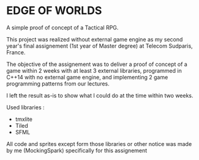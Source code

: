 # EDGE OF WORLDS

A simple proof of concept of a Tactical RPG.

This project was realized without external game engine as my second year's final assignement (1st year of Master degree) at Telecom Sudparis, France.

The objective of the assignement was to deliver a proof of concept of a game within 2 weeks with at least 3 external libraries, programmed in C++14 with no external game engine, and implementing 2 game programming patterns from our lectures.

I left the result as-is to show what I could do at the time within two weeks.

Used libraries : 
- tmxlite
- Tiled
- SFML

All code and sprites except form those libraries or other notice was made by me (MockingSpark) specifically for this assignement
